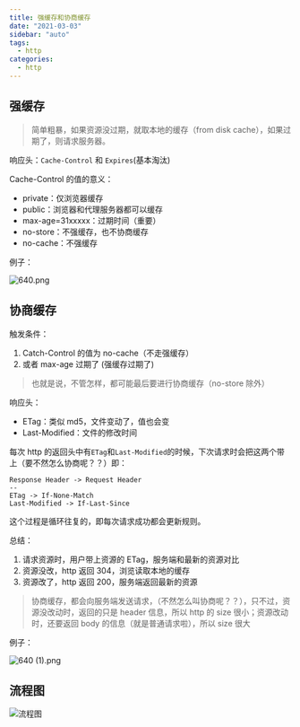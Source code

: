 ```yaml
---
title: 强缓存和协商缓存
date: "2021-03-03"
sidebar: "auto"
tags:
  - http
categories:
  - http
---
```


## 强缓存

> 简单粗暴，如果资源没过期，就取本地的缓存（from disk cache），如果过期了，则请求服务器。

响应头：`Cache-Control` 和 `Expires`(基本淘汰)

Cache-Control 的值的意义：

- private：仅浏览器缓存
- public：浏览器和代理服务器都可以缓存
- max-age=31xxxxx：过期时间（重要）
- no-store：不强缓存，也不协商缓存
- no-cache：不强缓存

例子：

![640.png](https://s3.ax1x.com/2021/03/03/6EdcE4.jpg)

## 协商缓存

触发条件：

1. Catch-Control 的值为 no-cache（不走强缓存）
2. 或者 max-age 过期了 (强缓存过期了)

> 也就是说，不管怎样，都可能最后要进行协商缓存（no-store 除外）

响应头：

- ETag：类似 md5，文件变动了，值也会变
- Last-Modified：文件的修改时间

每次 http 的返回头中有`ETag`和`Last-Modified`的时候，下次请求时会把这两个带上（要不然怎么协商呢？？）即：

```
Response Header -> Request Header
--
ETag -> If-None-Match
Last-Modified -> If-Last-Since
```

这个过程是循环往复的，即每次请求成功都会更新规则。

总结：

1. 请求资源时，用户带上资源的 ETag，服务端和最新的资源对比
2. 资源没改，http 返回 304，浏览读取本地的缓存
3. 资源改了，http 返回 200，服务端返回最新的资源

> 协商缓存，都会向服务端发送请求，（不然怎么叫协商呢？？），只不过，资源没改动时，返回的只是 header 信息，所以 http 的 size 很小；资源改动时，还要返回 body 的信息（就是普通请求啦），所以 size 很大

例子：

![640 (1).png](https://s3.ax1x.com/2021/03/03/6Edf81.jpg)

## 流程图

![流程图](https://s3.ax1x.com/2021/03/04/6ZRWRK.png)
